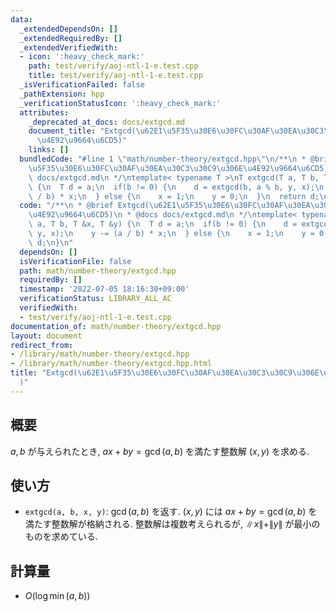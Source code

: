 ```yaml
---
data:
  _extendedDependsOn: []
  _extendedRequiredBy: []
  _extendedVerifiedWith:
  - icon: ':heavy_check_mark:'
    path: test/verify/aoj-ntl-1-e.test.cpp
    title: test/verify/aoj-ntl-1-e.test.cpp
  _isVerificationFailed: false
  _pathExtension: hpp
  _verificationStatusIcon: ':heavy_check_mark:'
  attributes:
    _deprecated_at_docs: docs/extgcd.md
    document_title: "Extgcd(\u62E1\u5F35\u30E6\u30FC\u30AF\u30EA\u30C3\u30C9\u306E\
      \u4E92\u9664\u6CD5)"
    links: []
  bundledCode: "#line 1 \"math/number-theory/extgcd.hpp\"\n/**\n * @brief Extgcd(\u62E1\
    \u5F35\u30E6\u30FC\u30AF\u30EA\u30C3\u30C9\u306E\u4E92\u9664\u6CD5)\n * @docs\
    \ docs/extgcd.md\n */\ntemplate< typename T >\nT extgcd(T a, T b, T &x, T &y)\
    \ {\n  T d = a;\n  if(b != 0) {\n    d = extgcd(b, a % b, y, x);\n    y -= (a\
    \ / b) * x;\n  } else {\n    x = 1;\n    y = 0;\n  }\n  return d;\n}\n"
  code: "/**\n * @brief Extgcd(\u62E1\u5F35\u30E6\u30FC\u30AF\u30EA\u30C3\u30C9\u306E\
    \u4E92\u9664\u6CD5)\n * @docs docs/extgcd.md\n */\ntemplate< typename T >\nT extgcd(T\
    \ a, T b, T &x, T &y) {\n  T d = a;\n  if(b != 0) {\n    d = extgcd(b, a % b,\
    \ y, x);\n    y -= (a / b) * x;\n  } else {\n    x = 1;\n    y = 0;\n  }\n  return\
    \ d;\n}\n"
  dependsOn: []
  isVerificationFile: false
  path: math/number-theory/extgcd.hpp
  requiredBy: []
  timestamp: '2022-07-05 18:16:30+09:00'
  verificationStatus: LIBRARY_ALL_AC
  verifiedWith:
  - test/verify/aoj-ntl-1-e.test.cpp
documentation_of: math/number-theory/extgcd.hpp
layout: document
redirect_from:
- /library/math/number-theory/extgcd.hpp
- /library/math/number-theory/extgcd.hpp.html
title: "Extgcd(\u62E1\u5F35\u30E6\u30FC\u30AF\u30EA\u30C3\u30C9\u306E\u4E92\u9664\u6CD5\
  )"
---
```

## 概要

$a, b$ が与えられたとき, $ax + by = \gcd(a, b)$ を満たす整数解 $(x, y)$ を求める.

## 使い方

* `extgcd(a, b, x, y)`: $\gcd(a, b)$ を返す. $(x, y)$ には $ax + by = \gcd(a, b)$ を満たす整数解が格納される. 整数解は複数考えられるが, $\|x\| + \|y\|$ が最小のものを求めている.

## 計算量

* $O(\log {\min(a, b)})$
